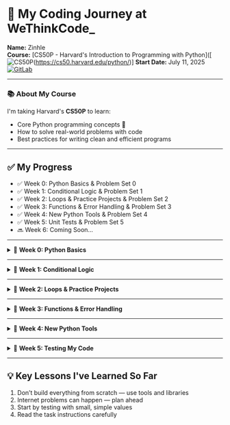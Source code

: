 # 🌱 My Coding Journey at WeThinkCode_ 

**Name:** Zinhle  
**Course:** [CS50P - Harvard's Introduction to Programming with Python]([![CS50P](https://img.shields.io/badge/CS50P-Python_Programming-003366?logo=python])(https://cs50.harvard.edu/python/)]
**Start Date:** July 11, 2025  
[![GitLab](https://img.shields.io/badge/GitLab-Mirror-orange?logo=gitlab)](https://gitlab.com/ZinhleH-thanos/wethinkcode-pre-academy)

---

### 📚 About My Course  
I'm taking Harvard's **CS50P** to learn:  
- Core Python programming concepts 🐍  
- How to solve real-world problems with code  
- Best practices for writing clean and efficient programs

---

## ✅ My Progress
- ✅ Week 0: Python Basics & Problem Set 0
- ✅ Week 1: Conditional Logic & Problem Set 1
- ✅ Week 2: Loops & Practice Projects & Problem Set 2
- ✅ Week 3: Functions & Error Handling & Problem Set 3 
- ✅ Week 4: New Python Tools & Problem Set 4
- ✅ Week 5: Unit Tests & Problem Set 5  
- 🔜 Week 6: Coming Soon...

---

<details>
<summary>📅 <strong>Week 0: Python Basics </strong></summary>

### 🧠 What I Learned
- How to interact with users using input and print
- Using string methods like lowercase and replace
- Performing basic math operations

### 💻 Projects I Worked On
- indoor.py — makes text lowercase  
- playback.py — slows down speech by adding pauses  
- faces.py — replaces :) and :( with emojis  
- einstein.py — calculates energy from mass  
- tip.py — calculates tips at restaurants  

### ⚠️ Challenges I Faced
**July 12:**  
Created a file in the wrong folder and had to move it

**July 13:**  
Faced Git push errors and resolved them

**July 14:**  
Created file names with spaces and learned to rename them properly

### 😄 How I Felt  
I was proud to finish my first week! Git was a bit confusing, but I started getting the hang of it. Excited to learn conditionals next.

</details>

---

<details>
<summary>📅 <strong>Week 1: Conditional Logic </strong></summary>

### 🧠 What I Learned
- Writing programs that make decisions using conditions
- Cleaning and formatting user input
- Converting time formats

### 💻 Projects I Worked On
- deep.py — checks for a specific response  
- bank.py — responds to greetings  
- extensions.py — identifies file types  
- interpreter.py — performs basic calculations  
- meal.py — identifies mealtimes  

### 💡 Something New I Tried
Learned to convert time more precisely using hour and minute values

### 😄 How I Felt  
Week 1 felt more challenging than Week 0, but it was fun! I liked building small apps that respond differently based on user input.

</details>

---

<details>
<summary>📅 <strong>Week 2: Loops & Practice Projects </strong></summary>

### 🧠 What I Learned
- How loops work in Python  
- Using repetition to improve user interaction  
- Validating input and retrying when necessary  
- Creating functions to organize code better  

### 💻 Projects I Worked On
- camel.py — converts camelCase to snake_case  
- coke.py — simulates a coin-based vending machine  
- twttr.py — removes vowels from words  
- plates.py — validates custom license plates  
- nutrition.py — gives fruit calorie info  

### 😄 How I Felt  
This week had a lot more logic and testing involved, but I loved the challenge. I’m getting better at understanding what a task wants, but I still struggle a bit with how to write the code itself. I hope that improves with time.

### 🛠 Tools I'm Using
- CS50 Codespace  
- GitHub and GitLab  
- VS Code  

</details>

---

<details>
<summary>📅 <strong>Week 3: Functions & Error Handling </strong></summary>

### 🧠 What I Learned
- Creating functions for reusable logic  
- Working with dictionaries and menus  
- Counting and sorting data  
- Converting between date formats  
- Handling errors with try/except  

### 💻 Projects I Worked On
- fuel.py — converts fractions to percentages  
- taqueria.py — tracks orders and totals  
- grocery.py — counts and sorts grocery items  
- outdated.py — changes date formats  

### ⚠️ Challenges I Faced
**July 31:**  
- Struggled with validating fractions  
- Had issues with case sensitivity in input  
- Learned how to carefully handle unusual date formats

### 😄 How I Felt  
This week really tested my problem-solving skills! The date conversion task was especially tricky, but I felt proud when I solved it. I'm starting to see how everything I've learned fits together.

</details>

---

<details>
<summary>📅 <strong>Week 4: New Python Tools </strong></summary>

### 🧠 What I Learned
- Adding emojis to programs  
- Creating text art  
- Formatting names in lists  
- Making simple games and quizzes  
- Checking real-time data online  

### 💻 Projects I Worked On
- emojize.py — adds emojis using codes  
- figlet.py — creates large styled text  
- adieu.py — formats farewell messages  
- game.py — number guessing game  
- professor.py — math quiz  
- bitcoin.py — checks Bitcoin prices  

### ⚠️ Problems I Solved

**August 11:**  
- Fixed issues with online data not loading  
- Corrected math quiz scoring  

**August 12:**  
- Reinstalled tools that weren’t working  
- Fixed emoji and font display problems  

### 🔧 New Things I Tried
1. Installing external tools  
2. Using open-source libraries  
3. Accessing live data from the web  
4. Writing programs with multiple features  

### 😄 How I Felt  
This week was tough but exciting! The tools I used made Python feel more powerful. The Bitcoin checker made me feel like a real programmer. I still need to practice using libraries and modules better.

</details>

---

<details>
<summary>📅 <strong>Week 5: Testing My Code </strong></summary>

### 🧠 What I Learned
- How to write **simple tests** for my code (using something called `pytest`)
- Why testing is important (it catches mistakes before they become problems!)
- How to check if my code works perfectly (using `check50`)

### 💻 Projects I Worked On
1. **Testing my twttr** (`twttr.py`)  
   - Made a program that removes vowels from words (like Twitter → Twttr)
   - Learned to test it with ALL CAPS words and mixed words

2. **Back to the Bank** (`bank.py`)  
   - Made a bank greeting program that gives $0 for "hello", $20 for "hi", $100 otherwise
   - Had to make sure it works even if people type "HeLLo" weirdly

3. **Vanity Plates** (`plates.py`)  
   - Made a license plate checker (so cool!)
   - Hardest part: Making sure numbers only come at the end (like "CS50" is okay but "CS50P" isn't)

4. **Refueling** (`fuel.py`)  
   - Made a fuel gauge that shows E (empty) or F (full)
   - Tricky part: Handling fractions like 1/100 and 99/100 correctly

### ⚠️ Challenges I Faced
**August 16:**  
- My license plate checker kept saying "AAA22A" was valid (it's not!)
- Fixed it by checking if letters come after numbers

**August 17:**  
- My fuel gauge showed 1% when it should say "E"
- Added a special check for numbers 1% or lower

**August 18:**  
- Tests failed when people typed "hElLo" with mixed caps
- Used `.lower()` to make all greetings lowercase first

### 😄 How I Felt  
This week was tough but really interesting! I never thought about testing my code before. At first, I didn't understand why we needed tests, but now I see how they help catch sneaky bugs. I'm proud that I made all my programs pass every test!

The license plate problem was the hardest - I had to rewrite my code 3 times! But when all tests finally passed, it felt amazing. I'm starting to feel like a real programmer!

### 🌟 Favorite Moment
When my fuel gauge correctly showed "F" for 99% full - it felt like magic!
</details>

---

## 💡 Key Lessons I've Learned So Far

1. Don’t build everything from scratch — use tools and libraries  
2. Internet problems can happen — plan ahead  
3. Start by testing with small, simple values  
4. Read the task instructions carefully  

